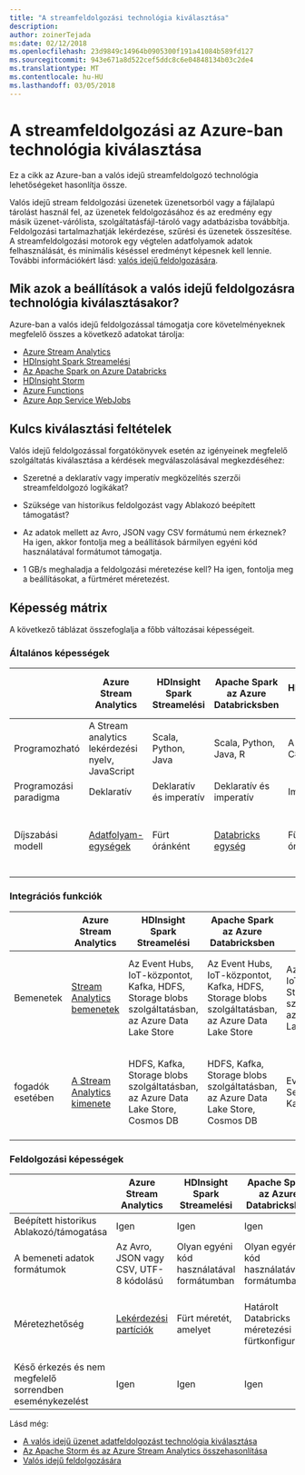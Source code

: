 ```yaml
---
title: "A streamfeldolgozási technológia kiválasztása"
description: 
author: zoinerTejada
ms:date: 02/12/2018
ms.openlocfilehash: 23d9849c14964b0905300f191a41084b589fd127
ms.sourcegitcommit: 943e671a8d522cef5ddc8c6e04848134b03c2de4
ms.translationtype: MT
ms.contentlocale: hu-HU
ms.lasthandoff: 03/05/2018
---
```

# <a name="choosing-a-stream-processing-technology-in-azure"></a>A streamfeldolgozási az Azure-ban technológia kiválasztása

Ez a cikk az Azure-ban a valós idejű streamfeldolgozó technológia lehetőségeket hasonlítja össze.

Valós idejű stream feldolgozási üzenetek üzenetsorból vagy a fájlalapú tárolást használ fel, az üzenetek feldolgozásához és az eredmény egy másik üzenet-várólista, szolgáltatásfájl-tároló vagy adatbázisba továbbítja. Feldolgozási tartalmazhatják lekérdezése, szűrési és üzenetek összesítése. A streamfeldolgozási motorok egy végtelen adatfolyamok adatok felhasználását, és minimális késéssel eredményt képesnek kell lennie. További információkért lásd: [valós idejű feldolgozására](../scenarios/real-time-processing.md).

## <a name="what-are-your-options-when-choosing-a-technology-for-real-time-processing"></a>Mik azok a beállítások a valós idejű feldolgozásra technológia kiválasztásakor?
Azure-ban a valós idejű feldolgozással támogatja core követelményeknek megfelelő összes a következő adatokat tárolja:
- [Azure Stream Analytics](/azure/stream-analytics/)
- [HDInsight Spark Streamelési](/azure/hdinsight/spark/apache-spark-streaming-overview)
- [Az Apache Spark on Azure Databricks](/azure/azure-databricks/)
- [HDInsight Storm](/azure/hdinsight/storm/apache-storm-overview)
- [Azure Functions](/azure/azure-functions/functions-overview)
- [Azure App Service WebJobs](/azure/app-service/web-sites-create-web-jobs)

## <a name="key-selection-criteria"></a>Kulcs kiválasztási feltételek

Valós idejű feldolgozással forgatókönyvek esetén az igényeinek megfelelő szolgáltatás kiválasztása a kérdések megválaszolásával megkezdéséhez:

- Szeretné a deklaratív vagy imperatív megközelítés szerzői streamfeldolgozó logikákat?

- Szüksége van historikus feldolgozást vagy Ablakozó beépített támogatást?

- Az adatok mellett az Avro, JSON vagy CSV formátumú nem érkeznek? Ha igen, akkor fontolja meg a beállítások bármilyen egyéni kód használatával formátumot támogatja.

- 1 GB/s meghaladja a feldolgozási méretezése kell? Ha igen, fontolja meg a beállításokat, a fürtméret méretezést. 

## <a name="capability-matrix"></a>Képesség mátrix

A következő táblázat összefoglalja a főbb változásai képességeit. 

### <a name="general-capabilities"></a>Általános képességek
| | Azure Stream Analytics | HDInsight Spark Streamelési | Apache Spark az Azure Databricksben | HDInsight Storm | Azure Functions | Azure App Service WebJobs |
| --- | --- | --- | --- | --- | --- | --- | 
| Programozható | A Stream analytics lekérdezési nyelv, JavaScript | Scala, Python, Java | Scala, Python, Java, R | A Java, a C# | C#, F #, Node.js | C#, Node.js, PHP, Java, Python |
| Programozási paradigma | Deklaratív | Deklaratív és imperatív | Deklaratív és imperatív | Imperatív | Imperatív | Imperatív |    
| Díjszabási modell | [Adatfolyam-egységek](https://azure.microsoft.com/pricing/details/stream-analytics/) | Fürt óránként | [Databricks egység](https://azure.microsoft.com/pricing/details/databricks/) | Fürt óránként | Egy függvény végrehajtása és erőforrás-felhasználás | App service csomag óránként |  

### <a name="integration-capabilities"></a>Integrációs funkciók
| | Azure Stream Analytics | HDInsight Spark Streamelési | Apache Spark az Azure Databricksben | HDInsight Storm | Azure Functions | Azure App Service WebJobs |
| --- | --- | --- | --- | --- | --- | --- | 
| Bemenetek | [Stream Analytics bemenetek](/azure/stream-analytics/stream-analytics-define-inputs)  | Az Event Hubs, IoT-központot, Kafka, HDFS, Storage blobs szolgáltatásban, az Azure Data Lake Store  | Az Event Hubs, IoT-központot, Kafka, HDFS, Storage blobs szolgáltatásban, az Azure Data Lake Store  | Az Event Hubs, IoT-központot, Storage blobs szolgáltatásban, az Azure Data Lake Store  | [Támogatott kötések](/azure/azure-functions/functions-triggers-bindings#supported-bindings) | A Service Bus, Tárüzenetsort, Storage blobs szolgáltatásban, az Event Hubs, Webhookokkal, DB, Cosmos-fájlok |
| fogadók esetében |  [A Stream Analytics kimenete](/azure/stream-analytics/stream-analytics-define-outputs) | HDFS, Kafka, Storage blobs szolgáltatásban, az Azure Data Lake Store, Cosmos DB | HDFS, Kafka, Storage blobs szolgáltatásban, az Azure Data Lake Store, Cosmos DB | Event Hubs, Service Bus, Kafka | [Támogatott kötések](/azure/azure-functions/functions-triggers-bindings#supported-bindings) | A Service Bus, Tárüzenetsort, Storage blobs szolgáltatásban, az Event Hubs, Webhookokkal, DB, Cosmos-fájlok | 

### <a name="processing-capabilities"></a>Feldolgozási képességek
| | Azure Stream Analytics | HDInsight Spark Streamelési | Apache Spark az Azure Databricksben | HDInsight Storm | Azure Functions | Azure App Service WebJobs |
| --- | --- | --- | --- | --- | --- | --- | 
| Beépített historikus Ablakozó/támogatása | Igen | Igen | Igen | Igen | Nem | Nem |
| A bemeneti adatok formátumok | Az Avro, JSON vagy CSV, UTF-8 kódolású | Olyan egyéni kód használatával formátumban | Olyan egyéni kód használatával formátumban | Olyan egyéni kód használatával formátumban | Olyan egyéni kód használatával formátumban | Olyan egyéni kód használatával formátumban |
| Méretezhetőség | [Lekérdezési partíciók](/azure/stream-analytics/stream-analytics-parallelization) | Fürt méretét, amelyet | Határolt Databricks méretezési fürtkonfiguráció | Fürt méretét, amelyet | 200 függvény app példányok párhuzamos feldolgozása | Amelyet az app service csomag kapacitás | 
| Késő érkezés és nem megfelelő sorrendben eseménykezelést | Igen | Igen | Igen | Igen | Nem | Nem |

Lásd még:

- [A valós idejű üzenet adatfeldolgozást technológia kiválasztása](./real-time-ingestion.md)
- [Az Apache Storm és az Azure Stream Analytics összehasonlítása](/azure/stream-analytics/stream-analytics-comparison-storm)
- [Valós idejű feldolgozására](../scenarios/real-time-processing.md)
